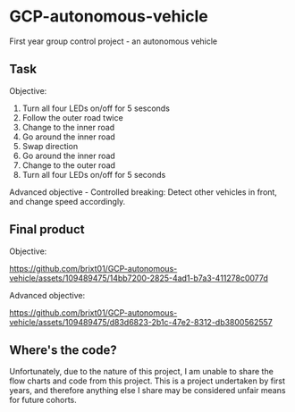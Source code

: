 # GCP-autonomous-vehicle
First year group control project - an autonomous vehicle

## Task

Objective:
1. Turn all four LEDs on/off for 5 sesconds
2. Follow the outer road twice
3. Change to the inner road
4. Go around the inner road
5. Swap direction
6. Go around the inner road
7. Change to the outer road
8. Turn all four LEDs on/off for 5 seconds

Advanced objective - Controlled breaking:
Detect other vehicles in front, and change speed accordingly. 

## Final product

Objective:

https://github.com/brixt01/GCP-autonomous-vehicle/assets/109489475/14bb7200-2825-4ad1-b7a3-411278c0077d

Advanced objective:

https://github.com/brixt01/GCP-autonomous-vehicle/assets/109489475/d83d6823-2b1c-47e2-8312-db3800562557

## Where's the code?

Unfortunately, due to the nature of this project, I am unable to share the flow charts and code from this project. This is a project undertaken by first years, and therefore anything else I share may be considered unfair means for future cohorts. 
